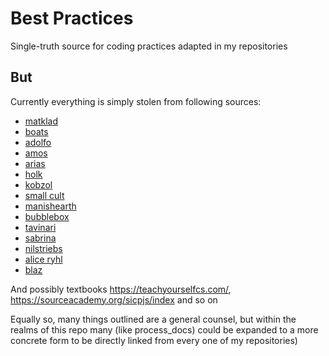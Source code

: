 # Best Practices
Single-truth source for coding practices adapted in my repositories

## But
Currently everything is simply stolen from following sources:
- [matklad](<https://matklad.github.io/>)
- [boats](<https://without.boats>)
- [adolfo](<https://ochagavia.nl/blog/>)
- [amos](<https://fasterthanli.me/>)
- [arias](<https://faultlore.com/blah/>)
- [holk](<https://theincredibleholk.org/>)
- [kobzol](<https://kobzol.github.io/>)
- [small cult](<https://smallcultfollowing.com/babysteps/>)
- [manishearth](<https://manishearth.github.io/>)
- [bubblebox](<https://www.ralfj.de/blog/2024/04/14/bubblebox.html>)
- [tavinari](<https://tavianator.com/2024/btrfs_bug.html>)
- [sabrina](<https://sabrinajewson.org/>)
- [nilstriebs](<https://blog.nilstrieb.dev/>)
- [alice ryhl](<https://ryhl.io/>)
- [blaz](<https://blaz.is/blog/>)

And possibly textbooks https://teachyourselfcs.com/, https://sourceacademy.org/sicpjs/index and so on

Equally so, many things outlined are a general counsel, but within the realms of this repo many (like process_docs) could be expanded to a more concrete form to be directly linked from every one of my repositories)
